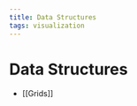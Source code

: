 ```yaml
---
title: Data Structures
tags: visualization
---
```


# Data Structures
- [[Grids]]






































































